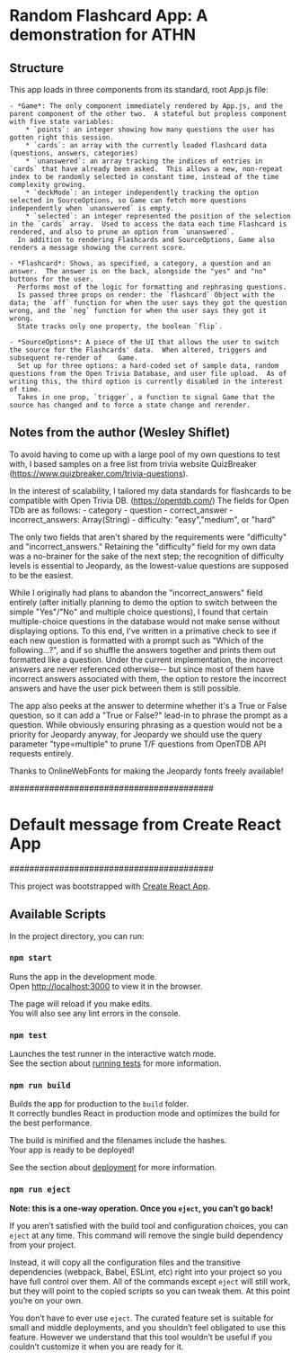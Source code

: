 # Random Flashcard App: A demonstration for ATHN

## Structure

This app loads in three components from its standard, root App.js file:

	- *Game*: The only component immediately rendered by App.js, and the parent component of the other two.  A stateful but propless component with five state variables:
		* `points`: an integer showing how many questions the user has gotten right this session.
		* `cards`: an array with the currently loaded flashcard data (questions, answers, categories)
		* `unanswered`: an array tracking the indices of entries in `cards` that have already been asked.  This allows a new, non-repeat index to be randomly selected in constant time, instead of the time complexity growing.
		* `deckMode`: an integer independently tracking the option selected in SourceOptions, so Game can fetch more questions independently when `unanswered` is empty.
		* `selected`: an integer represented the position of the selection in the `cards` array.  Used to access the data each time Flashcard is rendered, and also to prune an option from `unanswered`.
	  In addition to rendering Flashcards and SourceOptions, Game also renders a message showing the current score.
	
	- *Flashcard*: Shows, as specified, a category, a question and an answer.  The answer is on the back, alongside the "yes" and "no" buttons for the user.
	  Performs most of the logic for formatting and rephrasing questions.
	  Is passed three props on render: the `flashcard` Object with the data; the `aff` function for when the user says they got the question wrong, and the `neg` function for when the user says they got it wrong.
	  State tracks only one property, the boolean `flip`.

	- *SourceOptions*: A piece of the UI that allows the user to switch the source for the Flashcards' data.  When altered, triggers and subsequent re-render of 	Game.
	  Set up for three options: a hard-coded set of sample data, random questions from the Open Trivia Database, and user file upload.  As of writing this, the third option is currently disabled in the interest of time.
	  Takes in one prop, `trigger`, a function to signal Game that the source has changed and to force a state change and rerender. 

## Notes from the author (Wesley Shiflet)

To avoid having to come up with a large pool of my own questions to test with, I based samples on a free list from trivia website QuizBreaker (https://www.quizbreaker.com/trivia-questions). 

In the interest of scalability, I tailored my data standards for flashcards to be compatible with Open Trivia DB. (https://opentdb.com/)  The fields for Open TDb are as follows:
	- category
	- question
	- correct_answer
	- incorrect_answers: Array(String)
	- difficulty: "easy","medium", or "hard"

The only two fields that aren't shared by the requirements were "difficulty" and "incorrect_answers."  Retaining the "difficulty" field for my own data was a no-brainer for the sake of the next step; the recognition of difficulty levels is essential to Jeopardy, as the lowest-value questions are supposed to be the easiest.

While I originally had plans to abandon the "incorrect_answers" field entirely (after initially planning to demo the option to switch between the simple "Yes"/"No" and multiple choice questions), I found that certain multiple-choice questions in the database would not make sense without displaying options.  To this end, I've written in a primative check to see if each new question is formatted with a prompt such as "Which of the following...?", and if so shuffle the answers together and prints them out formatted like a question.
Under the current implementation, the incorrect answers are never referenced otherwise-- but since most of them have incorrect answers associated with them, the option to restore the incorrect answers and have the user pick between them is still possible.

The app also peeks at the answer to determine whether it's a True or False question, so it can add a "True or False?" lead-in to phrase the prompt as a question.  While obviously ensuring phrasing as a question would not be a priority for Jeopardy anyway, for Jeopardy we should use the query parameter "type=multiple" to prune T/F questions from OpenTDB API requests entirely.

Thanks to OnlineWebFonts for making the Jeopardy fonts freely available!

#########################################
# Default message from Create React App #
#########################################

This project was bootstrapped with [Create React App](https://github.com/facebook/create-react-app).

## Available Scripts

In the project directory, you can run:

### `npm start`

Runs the app in the development mode.\
Open [http://localhost:3000](http://localhost:3000) to view it in the browser.

The page will reload if you make edits.\
You will also see any lint errors in the console.

### `npm test`

Launches the test runner in the interactive watch mode.\
See the section about [running tests](https://facebook.github.io/create-react-app/docs/running-tests) for more information.

### `npm run build`

Builds the app for production to the `build` folder.\
It correctly bundles React in production mode and optimizes the build for the best performance.

The build is minified and the filenames include the hashes.\
Your app is ready to be deployed!

See the section about [deployment](https://facebook.github.io/create-react-app/docs/deployment) for more information.

### `npm run eject`

**Note: this is a one-way operation. Once you `eject`, you can’t go back!**

If you aren’t satisfied with the build tool and configuration choices, you can `eject` at any time. This command will remove the single build dependency from your project.

Instead, it will copy all the configuration files and the transitive dependencies (webpack, Babel, ESLint, etc) right into your project so you have full control over them. All of the commands except `eject` will still work, but they will point to the copied scripts so you can tweak them. At this point you’re on your own.

You don’t have to ever use `eject`. The curated feature set is suitable for small and middle deployments, and you shouldn’t feel obligated to use this feature. However we understand that this tool wouldn’t be useful if you couldn’t customize it when you are ready for it.
